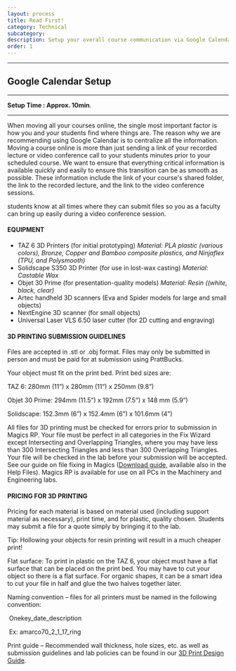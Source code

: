 ```yaml
---
layout: process
title: Read First!
category: Technical
subcategory: 
description: Setup your overall course communication via Google Calendar
order: 1
---
```


<hr class="homebreak">

## Google Calendar Setup
---

**Setup Time : Approx. 10min**.

------



When moving all your courses online, the single most important factor is how you and your students find where things are. The reason why we are recommending using Google Calendar is to centralize all the information. Moving a course online is more than just sending a link of your recorded lecture or video conference call to your students minutes prior to your scheduled course. We want to ensure that everything critical information is available quickly and easily to ensure this transition can be as smooth as possible. These information include the link of your course's shared folder, the link to the recorded lecture, and the link to the video conference sessions. 



students know at all times where they can submit files so you as a faculty can bring up easily during a video conference session. 



#### EQUIPMENT

- TAZ 6 3D Printers (for initial prototyping)
  *Material: PLA plastic (various colors), Bronze, Copper and Bamboo composite plastics, and Ninjaflex (TPU, and Polysmooth)*
- Solidscape S350 3D Printer (for use in lost-wax casting)
  *Material: Castable Wax*
- Objet 30 Prime (for presentation-quality models)
  *Material: Resin ((white, black, clear)* 
- Artec handheld 3D scanners (Eva and Spider models for large and small objects)
- NextEngine 3D scanner (for small objects)
- Universal Laser VLS 6.50 laser cutter (for 2D cutting and engraving)



#### 3D PRINTING SUBMISSION GUIDELINES

Files are accepted in .stl or .obj format. Files may only be submitted in person and must be paid for at submission using PrattBucks.

Your object must fit on the print bed. Print bed sizes are:

TAZ 6: 280mm (11”) x 280mm (11”) x 250mm (9.8”)

Objet 30 Prime: 294mm (11.5”) x 192mm (7.5”) x 148 mm (5.9”)

Solidscape: 152.3mm (6”) x 152.4mm (6”) x 101.6mm (4”)

All files for 3D printing must be checked for errors prior to submission in Magics RP. Your file must be perfect in all categories in the Fix Wizard except Intersecting and Overlapping Triangles, where you may have less than 300 Intersecting Triangles and less than 300 Overlapping Triangles. Your file will be checked in the lab before your submission will be accepted. See our guide on file fixing in Magics ([Download guide](http://labs.pratt.edu/resources/printing/pdf/magics_design_guide_F19.pdf?_ga=2.196701676.1925286507.1582138075-2024070087.1582138075), available also in the Help Files). Magics RP is available for use on all PCs in the Machinery and Engineering labs.



#### PRICING FOR 3D PRINTING

Pricing for each material is based on material used (including support material as necessary), print time, and for plastic, quality chosen. Students may submit a file for a quote simply by bringing it to the lab.

Tip: Hollowing your objects for resin printing will result in a much cheaper print!

Flat surface: To print in plastic on the TAZ 6, your object must have a flat surface that can be placed on the print bed. You may have to cut your object so there is a flat surface. For organic shapes, it can be a smart idea to cut your file in half and glue the two halves together later.

Naming convention – files for all printers must be named in the following convention:

​                                Onekey_date_description

​                                Ex: amarco70_2_1_17_ring

Print guide – Recommended wall thickness, hole sizes, etc. as well as submission guidelines and lab policies can be found in our [3D Print Design Guide](http://labs.pratt.edu/resources/printing/pdf/3dprint_design_guide_F19.pdf?_ga=2.196701676.1925286507.1582138075-2024070087.1582138075).